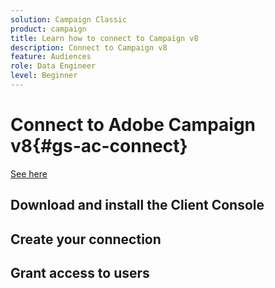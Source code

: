```yaml
---
solution: Campaign Classic
product: campaign
title: Learn how to connect to Campaign v8
description: Connect to Campaign v8
feature: Audiences
role: Data Engineer
level: Beginner
---
```


# Connect to Adobe Campaign v8{#gs-ac-connect}

[See here](https://experienceleague.adobe.com/docs/campaign-classic/using/getting-started/starting-with-adobe-campaign/launching-adobe-campaign.html)


## Download and install the Client Console

## Create your connection

## Grant access to users

